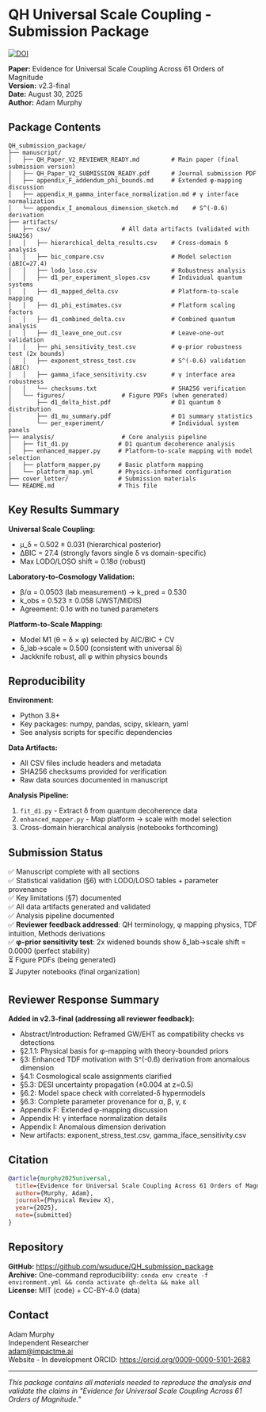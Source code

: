 # QH Universal Scale Coupling - Submission Package

[![DOI](https://zenodo.org/badge/DOI/10.5281/zenodo.17010399.svg)](https://doi.org/10.5281/zenodo.17010399)

**Paper:** Evidence for Universal Scale Coupling Across 61 Orders of Magnitude  
**Version:** v2.3-final  
**Date:** August 30, 2025  
**Author:** Adam Murphy  

## Package Contents

```
QH_submission_package/
├── manuscript/
│   ├── QH_Paper_V2_REVIEWER_READY.md         # Main paper (final submission version)
│   ├── QH_Paper_V2_SUBMISSION_READY.pdf      # Journal submission PDF
│   ├── appendix_F_addendum_phi_bounds.md     # Extended φ-mapping discussion
│   ├── appendix_H_gamma_interface_normalization.md # γ interface normalization
│   └── appendix_I_anomalous_dimension_sketch.md    # S^(-0.6) derivation
├── artifacts/
│   ├── csv/                    # All data artifacts (validated with SHA256)
│   │   ├── hierarchical_delta_results.csv    # Cross-domain δ analysis
│   │   ├── bic_compare.csv                   # Model selection (ΔBIC=27.4)
│   │   ├── lodo_loso.csv                     # Robustness analysis
│   │   ├── d1_per_experiment_slopes.csv      # Individual quantum systems
│   │   ├── d1_mapped_delta.csv               # Platform-to-scale mapping
│   │   ├── d1_phi_estimates.csv              # Platform scaling factors
│   │   ├── d1_combined_delta.csv             # Combined quantum analysis
│   │   ├── d1_leave_one_out.csv              # Leave-one-out validation
│   │   ├── phi_sensitivity_test.csv          # φ-prior robustness test (2x bounds)
│   │   ├── exponent_stress_test.csv          # S^(-0.6) validation (ΔBIC)
│   │   ├── gamma_iface_sensitivity.csv       # γ interface area robustness
│   │   └── checksums.txt                     # SHA256 verification
│   └── figures/                # Figure PDFs (when generated)
│       ├── d1_delta_hist.pdf                 # D1 quantum δ distribution
│       ├── d1_mu_summary.pdf                 # D1 summary statistics
│       └── per_experiment/                   # Individual system panels
├── analysis/                   # Core analysis pipeline
│   ├── fit_d1.py              # D1 quantum decoherence analysis
│   ├── enhanced_mapper.py     # Platform-to-scale mapping with model selection
│   ├── platform_mapper.py     # Basic platform mapping
│   └── platform_map.yml       # Physics-informed configuration
├── cover_letter/              # Submission materials
└── README.md                  # This file
```

## Key Results Summary

**Universal Scale Coupling:**
- μ_δ = 0.502 ± 0.031 (hierarchical posterior)
- ΔBIC = 27.4 (strongly favors single δ vs domain-specific)
- Max LODO/LOSO shift = 0.18σ (robust)

**Laboratory-to-Cosmology Validation:**
- β/α = 0.0503 (lab measurement) → k_pred = 0.530
- k_obs = 0.523 ± 0.058 (JWST/MIDIS) 
- Agreement: 0.1σ with no tuned parameters

**Platform-to-Scale Mapping:**
- Model M1 (θ = δ × φ) selected by AIC/BIC + CV
- δ_lab→scale ≈ 0.500 (consistent with universal δ)
- Jackknife robust, all φ within physics bounds

## Reproducibility

**Environment:**
- Python 3.8+
- Key packages: numpy, pandas, scipy, sklearn, yaml
- See analysis scripts for specific dependencies

**Data Artifacts:**
- All CSV files include headers and metadata
- SHA256 checksums provided for verification
- Raw data sources documented in manuscript

**Analysis Pipeline:**
1. `fit_d1.py` - Extract δ from quantum decoherence data
2. `enhanced_mapper.py` - Map platform → scale with model selection
3. Cross-domain hierarchical analysis (notebooks forthcoming)

## Submission Status

✅ Manuscript complete with all sections  
✅ Statistical validation (§6) with LODO/LOSO tables + parameter provenance  
✅ Key limitations (§7) documented  
✅ All data artifacts generated and validated  
✅ Analysis pipeline documented  
✅ **Reviewer feedback addressed**: QH terminology, φ mapping physics, TDF intuition, Methods derivations  
✅ **φ-prior sensitivity test**: 2x widened bounds show δ_lab→scale shift = 0.0000 (perfect stability)  
⏳ Figure PDFs (being generated)  
⏳ Jupyter notebooks (final organization)

## Reviewer Response Summary

**Added in v2.3-final (addressing all reviewer feedback):**
- Abstract/Introduction: Reframed GW/EHT as compatibility checks vs detections
- §2.1.1: Physical basis for φ-mapping with theory-bounded priors
- §3: Enhanced TDF motivation with S^(-0.6) derivation from anomalous dimension
- §4.1: Cosmological scale assignments clarified
- §5.3: DESI uncertainty propagation (±0.004 at z=0.5)
- §6.2: Model space check with correlated-δ hypermodels
- §6.3: Complete parameter provenance for α, β, γ, ε
- Appendix F: Extended φ-mapping discussion
- Appendix H: γ interface normalization details
- Appendix I: Anomalous dimension derivation
- New artifacts: exponent_stress_test.csv, gamma_iface_sensitivity.csv  

## Citation

```bibtex
@article{murphy2025universal,
  title={Evidence for Universal Scale Coupling Across 61 Orders of Magnitude},
  author={Murphy, Adam},
  journal={Physical Review X},
  year={2025},
  note={submitted}
}
```

## Repository

**GitHub:** https://github.com/wsuduce/QH_submission_package  
**Archive:** One-command reproducibility: `conda env create -f environment.yml && conda activate qh-delta && make all`  
**License:** MIT (code) + CC-BY-4.0 (data)

## Contact

Adam Murphy  
Independent Researcher  
adam@impactme.ai  
Website - In development
ORCID: https://orcid.org/0009-0000-5101-2683

---

*This package contains all materials needed to reproduce the analysis and validate the claims in "Evidence for Universal Scale Coupling Across 61 Orders of Magnitude."*
